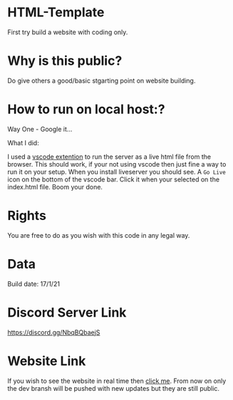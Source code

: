 # HTML-Template

First try build a website with coding only.

# Why is this public?

Do give others a good/basic stgarting point on website building.

# How to run on local host:?

Way One - Google it...

What I did:

I used a [vscode extention](https://marketplace.visualstudio.com/items?itemName=ritwickdey.LiveServer) to run the server as a live html file from the browser. This should work, if your not using vscode then just fine a way to run it on your setup. When you install liveserver you should see. A `Go Live` icon on the bottom of the vscode bar. Click it when your selected on the index.html file. Boom your done.

# Rights

You are free to do as you wish with this code in any legal way.

# Data

Build date: 17/1/21

# Discord Server Link

https://discord.gg/NbqBQbaejS

# Website Link

If you wish to see the website in real time then [click me](https://thatguyjamal.github.io/Basic-HTML-Template/). From now on only the dev bransh will be pushed with new updates but they are still public.
